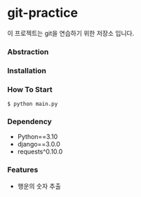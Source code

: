 # git-practice
이 프로젝트는 git을 연습하기 위한 저장소 입니다.

### Abstraction

### Installation

### How To Start

```shell
$ python main.py
```

### Dependency

- Python==3.10
- django==3.0.0
- requests^0.10.0

### Features
- 행운의 숫자 추출

